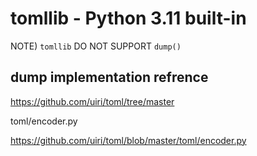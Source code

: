 # tomllib - Python 3.11 built-in #

NOTE) `tomllib` DO NOT SUPPORT `dump()`

## dump implementation refrence ##

<https://github.com/uiri/toml/tree/master>

toml/encoder.py

<https://github.com/uiri/toml/blob/master/toml/encoder.py>

